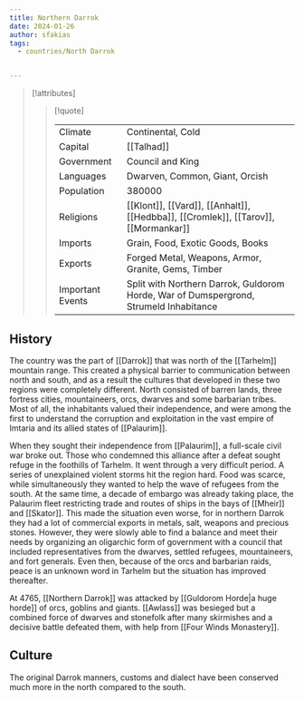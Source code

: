 ```yaml
---
title: Northern Darrok
date: 2024-01-26
author: sfakias
tags:
  - countries/North Darrok


---
```

> [!attributes]
> 
> > [!quote]
> >
> > | | |
> > | --- | --- |
> > | Climate | Continental, Cold |
> > | Capital | [[Talhad]] |
> > | Government | Council and King |
> > | Languages | Dwarven, Common, Giant, Orcish |
> > | Population | 380000 |
> > | Religions | [[Klont]], [[Vard]], [[Anhalt]], [[Hedbba]], [[Cromlek]], [[Tarov]], [[Mormankar]] |
> > | Imports | Grain, Food, Exotic Goods, Books |
> > | Exports | Forged Metal, Weapons, Armor, Granite, Gems, Timber |
> > | Important Events | Split with Northern Darrok, Guldorom Horde, War of Dumspergrond, Strumeld Inhabitance |

## History

The country was the part of [[Darrok]] that was north of the [[Tarhelm]] mountain range. This created a physical barrier to communication between north and south, and as a result the cultures that developed in these two regions were completely different. North consisted of barren lands, three fortress cities, mountaineers, orcs, dwarves and some barbarian tribes. Most of all, the inhabitants valued their independence, and were among the first to understand the corruption and exploitation in the vast empire of Imtaria and its allied states of [[Palaurim]].

When they sought their independence from [[Palaurim]], a full-scale civil war broke out. Those who condemned this alliance after a defeat sought refuge in the foothills of Tarhelm. It went through a very difficult period. A series of unexplained violent storms hit the region hard. Food was scarce, while simultaneously they wanted to help the wave of refugees from the south. At the same time, a decade of embargo was already taking place, the Palaurim fleet restricting trade and routes of ships in the bays of [[Mheir]] and [[Skator]]. This made the situation even worse, for in northern Darrok they had a lot of commercial exports in metals, salt, weapons and precious stones. However, they were slowly able to find a balance and meet their needs by organizing an oligarchic form of government with a council that included representatives from the dwarves, settled refugees, mountaineers, and fort generals. Even then, because of the orcs and barbarian raids, peace is an unknown word in Tarhelm but the situation has improved thereafter.

At 4765, [[Northern Darrok]] was attacked by [[Guldorom Horde|a huge horde]] of orcs, goblins and giants. [[Awlass]] was besieged but a combined force of dwarves and stonefolk after many skirmishes and a decisive battle defeated them, with help from [[Four Winds Monastery]].

## Culture

The original Darrok manners, customs and dialect have been conserved much more in the north compared to the south.

